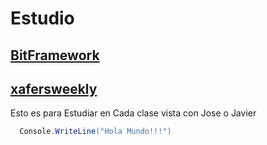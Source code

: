 # Estudio


## [BitFramework](https://www.bitframeworks.com/)
## [xafersweekly](http://xafersweekly.com/)


Esto es para Estudiar en Cada clase vista con Jose o Javier
```C#
  Console.WriteLine("Hola Mundo!!!")
```
